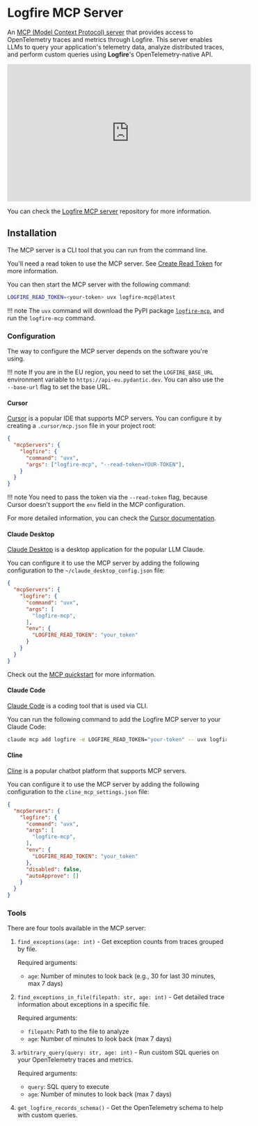 # Logfire MCP Server

An [MCP (Model Context Protocol) server](https://modelcontextprotocol.io/introduction) that provides
access to OpenTelemetry traces and metrics through Logfire. This server enables LLMs to query your
application's telemetry data, analyze distributed traces, and perform custom queries using
**Logfire**'s OpenTelemetry-native API.

<div class="video-wrapper">
  <iframe width="560" height="315" src="https://www.youtube.com/embed/z56NOvrtG74" frameborder="0" allowfullscreen></iframe>
</div>

You can check the [Logfire MCP server](https://github.com/pydantic/logfire-mcp) repository
for more information.

## Installation

The MCP server is a CLI tool that you can run from the command line.

You'll need a read token to use the MCP server. See
[Create Read Token](./query-api.md#how-to-create-a-read-token) for more information.

You can then start the MCP server with the following command:

```bash
LOGFIRE_READ_TOKEN=<your-token> uvx logfire-mcp@latest
```

!!! note
    The `uvx` command will download the PyPI package [`logfire-mcp`](https://pypi.org/project/logfire-mcp/),
    and run the `logfire-mcp` command.

### Configuration

The way to configure the MCP server depends on the software you're using.

!!! note
  If you are in the EU region, you need to set the `LOGFIRE_BASE_URL` environment variable to `https://api-eu.pydantic.dev`. You can also use the `--base-url` flag to set the base URL.

#### Cursor

[Cursor](https://www.cursor.com/) is a popular IDE that supports MCP servers. You can configure
it by creating a `.cursor/mcp.json` file in your project root:

```json
{
  "mcpServers": {
    "logfire": {
      "command": "uvx",
      "args": ["logfire-mcp", "--read-token=YOUR-TOKEN"],
    }
  }
}
```

!!! note
    You need to pass the token via the `--read-token` flag, because Cursor doesn't
    support the `env` field in the MCP configuration.

For more detailed information, you can check the
[Cursor documentation](https://docs.cursor.com/context/model-context-protocol).

#### Claude Desktop

[Claude Desktop](https://claude.ai/download) is a desktop application for the popular
LLM Claude.

You can configure it to use the MCP server by adding the following configuration to the
`~/claude_desktop_config.json` file:

```json
{
  "mcpServers": {
    "logfire": {
      "command": "uvx",
      "args": [
        "logfire-mcp",
      ],
      "env": {
        "LOGFIRE_READ_TOKEN": "your_token"
      }
    }
  }
}
```

Check out the [MCP quickstart](https://modelcontextprotocol.io/quickstart/user)
for more information.

#### Claude Code

[Claude Code](https://claude.ai/code) is a coding tool that is used via CLI.

You can run the following command to add the Logfire MCP server to your Claude Code:

```bash
claude mcp add logfire -e LOGFIRE_READ_TOKEN="your-token" -- uvx logfire-mcp@latest
```

#### Cline

[Cline](https://docs.cline.bot/) is a popular chatbot platform that supports MCP servers.

You can configure it to use the MCP server by adding the following configuration to the
`cline_mcp_settings.json` file:

```json
{
  "mcpServers": {
    "logfire": {
      "command": "uvx",
      "args": [
        "logfire-mcp",
      ],
      "env": {
        "LOGFIRE_READ_TOKEN": "your_token"
      },
      "disabled": false,
      "autoApprove": []
    }
  }
}
```

### Tools

There are four tools available in the MCP server:

1. `find_exceptions(age: int)` - Get exception counts from traces grouped by file.

    Required arguments:

    - `age`: Number of minutes to look back (e.g., 30 for last 30 minutes, max 7 days)

2. `find_exceptions_in_file(filepath: str, age: int)` - Get detailed trace information about exceptions in a specific file.

    Required arguments:

    - `filepath`: Path to the file to analyze
    - `age`: Number of minutes to look back (max 7 days)

3. `arbitrary_query(query: str, age: int)` - Run custom SQL queries on your OpenTelemetry traces and metrics.

    Required arguments:

    - `query`: SQL query to execute
    - `age`: Number of minutes to look back (max 7 days)

4. `get_logfire_records_schema()` - Get the OpenTelemetry schema to help with custom queries.
